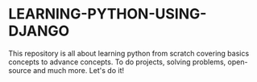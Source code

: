 # LEARNING-PYTHON-USING-DJANGO
This repository is all about learning python from scratch covering basics concepts to advance concepts. To do projects, solving problems, open-source and much more. Let's do it!
